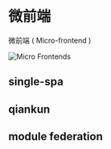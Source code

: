 # 微前端

微前端 ( Micro-frontend )

![Micro Frontends](https://martinfowler.com/articles/micro-frontends/deployment.png)

## single-spa

## qiankun

## module federation

